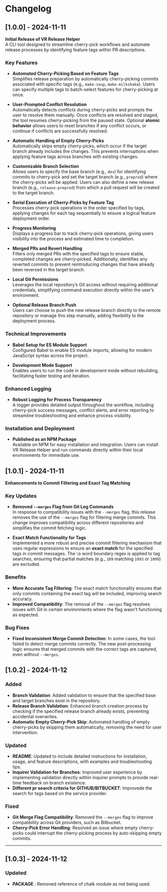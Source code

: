 # Changelog

## [1.0.0] - 2024-11-11

**Initial Release of VR Release Helper**  
A CLI tool designed to streamline cherry-pick workflows and automate release processes by identifying feature tags within PR descriptions.

### Key Features

- **Automated Cherry-Picking Based on Feature Tags**  
  Simplifies release preparation by automatically cherry-picking commits associated with specific tags (e.g., `make-soup`, `make-milkshake`). Users can specify multiple tags to batch-select features for cherry-picking at once.

- **User-Prompted Conflict Resolution**  
  Automatically detects conflicts during cherry-picks and prompts the user to resolve them manually. Once conflicts are resolved and staged, the tool resumes cherry-picking from the paused state. Optional **atomic behavior** allows users to reset branches if any conflict occurs, or continue if conflicts are successfully resolved.

- **Automatic Handling of Empty Cherry-Picks**  
  Automatically skips empty cherry-picks, which occur if the target branch already includes the changes. This prevents interruptions when applying feature tags across branches with existing changes.

- **Customizable Branch Selection**  
  Allows users to specify the base branch (e.g., `dev`) for identifying commits to cherry-pick and set the target branch (e.g., `preprod`) where the cherry-picks will be applied. Users can also define a new release branch (e.g., `release-preprod`) from which a pull request will be created to the target branch.

- **Serial Execution of Cherry-Picks by Feature Tag**  
  Processes cherry-pick operations in the order specified by tags, applying changes for each tag sequentially to ensure a logical feature deployment order.

- **Progress Monitoring**  
  Displays a progress bar to track cherry-pick operations, giving users visibility into the process and estimated time to completion.

- **Merged PRs and Revert Handling**  
  Filters only merged PRs with the specified tags to ensure stable, completed changes are cherry-picked. Additionally, identifies any reverted commits to prevent reintroducing changes that have already been reversed in the target branch.

- **Local Git Permissions**  
  Leverages the local repository’s Git access without requiring additional credentials, simplifying command execution directly within the user’s environment.

- **Optional Release Branch Push**  
  Users can choose to push the new release branch directly to the remote repository or manage this step manually, adding flexibility to the deployment process.

### Technical Improvements

- **Babel Setup for ES Module Support**  
  Configured Babel to enable ES module imports, allowing for modern JavaScript syntax across the project.

- **Development Mode Support**  
  Enables users to run the code in development mode without rebuilding, facilitating faster testing and iteration.

### Enhanced Logging

- **Robust Logging for Process Transparency**  
  A logger provides detailed output throughout the workflow, including cherry-pick success messages, conflict alerts, and error reporting to streamline troubleshooting and enhance process visibility.

### Installation and Deployment

- **Published as an NPM Package**  
  Available on NPM for easy installation and integration. Users can install VR Release Helper and run commands directly within their local environments for immediate use.

## [1.0.1] - 2024-11-11

**Enhancements to Commit Filtering and Exact Tag Matching**

### Key Updates

- **Removed `--merges` Flag from Git Log Commands**  
  In response to compatibility issues with the `--merges` flag, this release removes the use of the `--merges` flag for filtering merge commits. This change improves compatibility across different repositories and simplifies the commit fetching logic.

- **Exact Match Functionality for Tags**  
  Implemented a more robust and precise commit filtering mechanism that uses regular expressions to ensure an **exact match** for the specified tags in commit messages. The `\b` word boundary regex is applied to tag searches, ensuring that partial matches (e.g., `109` matching `1093` or `1099`) are excluded.

### Benefits

- **More Accurate Tag Filtering**: The exact match functionality ensures that only commits containing the exact tag will be included, improving search accuracy.
- **Improved Compatibility**: The removal of the `--merges` flag resolves issues with Git in certain environments where the flag wasn't functioning as expected.

### Bug Fixes

- **Fixed Inconsistent Merge Commit Detection**: In some cases, the tool failed to detect merge commits correctly. The new post-processing logic ensures that merged commits with the correct tags are captured, even without `--merges`.

## [1.0.2] - 2024-11-12

### Added

- **Branch Validation**: Added validation to ensure that the specified base and target branches exist in the repository.
- **Release Branch Validation**: Enhanced branch creation process by checking if the specified release branch already exists, preventing accidental overwrites.
- **Automatic Empty Cherry-Pick Skip**: Automated handling of empty cherry-picks by skipping them automatically, removing the need for user intervention.

### Updated

- **README**: Updated to include detailed instructions for installation, usage, and feature descriptions, with examples and troubleshooting tips.
- **Inquirer Validation for Branches**: Improved user experience by implementing validation directly within inquirer prompts to provide real-time feedback on branch existence.
- **Different pr search criteria for GITHUB/BITBUCKET**: Improvede the search for tags based on the service provider.

### Fixed

- **Git Merge Flag Compatibility**: Removed the `--merges` flag to improve compatibility across Git providers, such as Bitbucket.
- **Cherry-Pick Error Handling**: Resolved an issue where empty cherry-picks could interrupt the cherry-picking process by auto-skipping empty commits.

---

## [1.0.3] - 2024-11-12

### Updated

- **PACKAGE** : Removed reference of chalk module as not being used.
